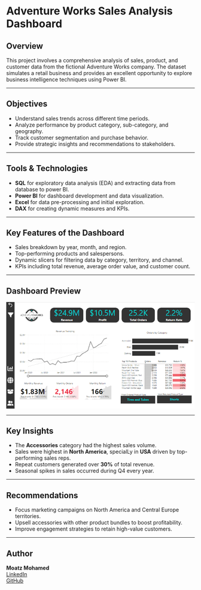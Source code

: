 # Adventure Works Sales Analysis Dashboard

## Overview
This project involves a comprehensive analysis of sales, product, and customer data from the fictional Adventure Works company. The dataset simulates a retail business and provides an excellent opportunity to explore business intelligence techniques using Power BI.

---

## Objectives
- Understand sales trends across different time periods.
- Analyze performance by product category, sub-category, and geography.
- Track customer segmentation and purchase behavior.
- Provide strategic insights and recommendations to stakeholders.

---

## Tools & Technologies
- **SQL** for exploratory data analysis (EDA) and extracting data from database to power BI.
- **Power BI** for dashboard development and data visualization.
- **Excel** for data pre-processing and initial exploration.
- **DAX** for creating dynamic measures and KPIs.

---

## Key Features of the Dashboard
- Sales breakdown by year, month, and region.
- Top-performing products and salespersons.
- Dynamic slicers for filtering data by category, territory, and channel.
- KPIs including total revenue, average order value, and customer count.

---

## Dashboard Preview
![Adventure Works Dashboard](https://github.com/moatzm1997/AdventureWorks/blob/afd1cd05ccf2f9f6a40b16f7f2adfca4c354f3b8/Exec%20Dashboard.png)


---

## Key Insights
- The **Accessories** category had the highest sales volume.
- Sales were highest in **North America**, specialLy in **USA** driven by top-performing sales reps.
- Repeat customers generated over **30%** of total revenue.
- Seasonal spikes in sales occurred during Q4 every year.

---

## Recommendations
- Focus marketing campaigns on North America and Central Europe territories.
- Upsell accessories with other product bundles to boost profitability.
- Improve engagement strategies to retain high-value customers.

---



## Author
**Moatz Mohamed**  
[LinkedIn](https://www.linkedin.com/in/moatz-mohamed-a83520209/)  
[GitHub](https://github.com/moatzm1997)
